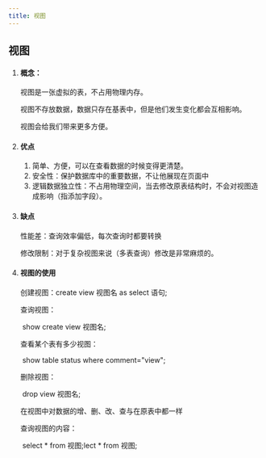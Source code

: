 ```yaml
---
title: 视图
---
```


## 视图

1. #### 概念：

    视图是一张虚拟的表，不占用物理内存。

    视图不存放数据，数据只存在基表中，但是他们发生变化都会互相影响。

    视图会给我们带来更多方便。

2. #### 优点

    1. 简单、方便，可以在查看数据的时候变得更清楚。
    2. 安全性：保护数据库中的重要数据，不让他展现在页面中
    3. 逻辑数据独立性：不占用物理空间，当去修改原表结构时，不会对视图造成影响（指添加字段）。

3. #### 缺点

    性能差：查询效率偏低，每次查询时都要转换

    修改限制：对于复杂视图来说（多表查询）修改是非常麻烦的。

4. #### 视图的使用

    创建视图：create view 视图名 as select 语句;

    查询视图：

    ​	show create view 视图名;

    查看某个表有多少视图：

    ​	show table status where comment="view";

    删除视图：

    ​	drop view 视图名;

    在视图中对数据的增、删、改、查与在原表中都一样

    查询视图的内容：

    ​	select * from 视图;lect * from 视图;
